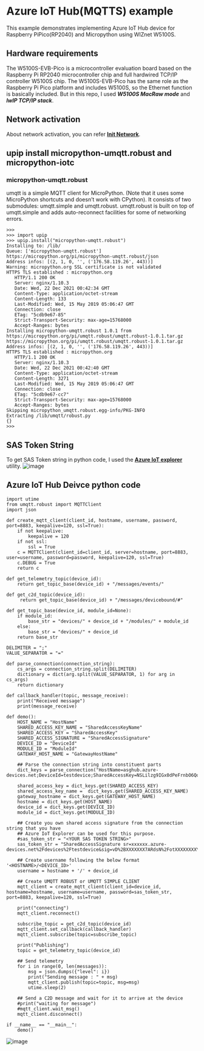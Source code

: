 Azure IoT Hub(MQTTS) example
======================================

This example demonstrates implementing Azure IoT Hub device for Raspberry PiPico(RP2040) and Micropython using WIZnet W5100S.


## Hardware requirements
The W5100S-EVB-Pico is a microcontroller evaluation board based on the Raspberry Pi RP2040 microcontroller chip and full hardwired TCP/IP controller W5100S chip. 
The W5100S-EVB-Pico has the same role as the Raspberry Pi Pico platform and includes W5100S, so the Ethernet function is basically included.
But in this repo, I used ***W5100S MacRaw mode*** and ***lwIP TCP/IP stack***.

## Network activation
About network activation, you can refer **[Init Network](documents/init_network.md)**.


## upip install micropython-umqtt.robust and micropython-iotc
### micropython-umqtt.robust
umqtt is a simple MQTT client for MicroPython. (Note that it uses some MicroPython shortcuts and doesn’t work with CPython). It consists of two submodules: umqtt.simple and umqtt.robust. umqtt.robust is built on top of umqtt.simple and adds auto-reconnect facilities for some of networking errors.

```
>>> 
>>> import upip
>>> upip.install("micropython-umqtt.robust")
Installing to: /lib/
Queue: ['micropython-umqtt.robust']
https://micropython.org/pi/micropython-umqtt.robust/json
Address infos: [(2, 1, 0, '', ('176.58.119.26', 443))]
Warning: micropython.org SSL certificate is not validated
HTTPS TLS established : micropython.org 
   HTTP/1.1 200 OK
   Server: nginx/1.10.3
   Date: Wed, 22 Dec 2021 00:42:34 GMT
   Content-Type: application/octet-stream
   Content-Length: 133
   Last-Modified: Wed, 15 May 2019 05:06:47 GMT
   Connection: close
   ETag: "5cdb9e67-85"
   Strict-Transport-Security: max-age=15768000
   Accept-Ranges: bytes
Installing micropython-umqtt.robust 1.0.1 from https://micropython.org/pi/umqtt.robust/umqtt.robust-1.0.1.tar.gz
https://micropython.org/pi/umqtt.robust/umqtt.robust-1.0.1.tar.gz
Address infos: [(2, 1, 0, '', ('176.58.119.26', 443))]
HTTPS TLS established : micropython.org 
   HTTP/1.1 200 OK
   Server: nginx/1.10.3
   Date: Wed, 22 Dec 2021 00:42:40 GMT
   Content-Type: application/octet-stream
   Content-Length: 3271
   Last-Modified: Wed, 15 May 2019 05:06:47 GMT
   Connection: close
   ETag: "5cdb9e67-cc7"
   Strict-Transport-Security: max-age=15768000
   Accept-Ranges: bytes
Skipping micropython_umqtt.robust.egg-info/PKG-INFO
Extracting /lib/umqtt/robust.py
{}
>>> 
```

## SAS Token String
To get SAS Token string in python code, I used the **[Azure IoT explorer](https://github.com/Azure/azure-iot-explorer)** utility.
![image](https://user-images.githubusercontent.com/2126804/147017548-91183289-8e9b-4e21-9db7-5d74957ae91c.png)

## Azure IoT Hub Deivce python code
```
import utime
from umqtt.robust import MQTTClient
import json

def create_mqtt_client(client_id, hostname, username, password, port=8883, keepalive=120, ssl=True):
    if not keepalive:
        keepalive = 120
    if not ssl:
        ssl = True
    c = MQTTClient(client_id=client_id, server=hostname, port=8883, user=username, password=password, keepalive=120, ssl=True)
    c.DEBUG = True
    return c

def get_telemetry_topic(device_id):
    return get_topic_base(device_id) + "/messages/events/"
    
def get_c2d_topic(device_id):
     return get_topic_base(device_id) + "/messages/devicebound/#"

def get_topic_base(device_id, module_id=None):
    if module_id:
        base_str = "devices/" + device_id + "/modules/" + module_id
    else:
        base_str = "devices/" + device_id
    return base_str

DELIMITER = ";"
VALUE_SEPARATOR = "="

def parse_connection(connection_string):
    cs_args = connection_string.split(DELIMITER)
    dictionary = dict(arg.split(VALUE_SEPARATOR, 1) for arg in cs_args)
    return dictionary

def callback_handler(topic, message_receive):
    print("Received message")
    print(message_receive)

def demo():
    HOST_NAME = "HostName"
    SHARED_ACCESS_KEY_NAME = "SharedAccessKeyName"
    SHARED_ACCESS_KEY = "SharedAccessKey"
    SHARED_ACCESS_SIGNATURE = "SharedAccessSignature"
    DEVICE_ID = "DeviceId"
    MODULE_ID = "ModuleId"
    GATEWAY_HOST_NAME = "GatewayHostName"
    
    ## Parse the connection string into constituent parts
    dict_keys = parse_connection("HostName=asghub.azure-devices.net;DeviceId=testdevice;SharedAccessKey=NSLilzg9IGx0dPeFrnbO6Qo8tscXXXXXXXXXXXX")
        
    shared_access_key = dict_keys.get(SHARED_ACCESS_KEY)
    shared_access_key_name =  dict_keys.get(SHARED_ACCESS_KEY_NAME)
    gateway_hostname = dict_keys.get(GATEWAY_HOST_NAME)
    hostname = dict_keys.get(HOST_NAME)
    device_id = dict_keys.get(DEVICE_ID)
    module_id = dict_keys.get(MODULE_ID)
    
    ## Create you own shared access signature from the connection string that you have
    ## Azure IoT Explorer can be used for this purpose.
    #sas_token_str = "<YOUR SAS TOKEN STRING>"
    sas_token_str = "SharedAccessSignature sr=xxxxxx.azure-devices.net%2Fdevices%2Ftestdevice&sig=vD%2BXXXXXXX7ARdsN%2FotXXXXXXXXYPDSE%3D&se=1640161765"
    
    ## Create username following the below format '<HOSTNAME>/<DEVICE_ID>'
    username = hostname + '/' + device_id

    ## Create UMQTT ROBUST or UMQTT SIMPLE CLIENT
    mqtt_client = create_mqtt_client(client_id=device_id, hostname=hostname, username=username, password=sas_token_str, port=8883, keepalive=120, ssl=True)

    print("connecting")
    mqtt_client.reconnect()
    
    subscribe_topic = get_c2d_topic(device_id)
    mqtt_client.set_callback(callback_handler)
    mqtt_client.subscribe(topic=subscribe_topic)

    print("Publishing")
    topic = get_telemetry_topic(device_id)

    ## Send telemetry
    for i in range(0, len(messages)):
        msg = json.dumps({"level": i})
        print("Sending message : " + msg)
        mqtt_client.publish(topic=topic, msg=msg)
        utime.sleep(2)

    ## Send a C2D message and wait for it to arrive at the device
    #print("waiting for message")
    #mqtt_client.wait_msg()
    mqtt_client.disconnect()

if __name__ == "__main__":
    demo()

```

![image](https://user-images.githubusercontent.com/2126804/147018077-41b5d563-8f1d-49a3-b369-cec44e133274.png)
